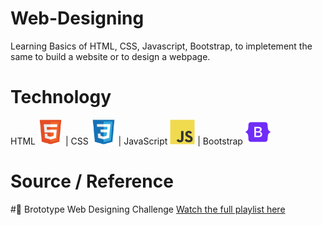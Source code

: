 # Web-Designing
Learning Basics of HTML, CSS, Javascript, Bootstrap, to impletement the same to build a website or to design a webpage.


# Technology
HTML <img src="https://raw.githubusercontent.com/devicons/devicon/master/icons/html5/html5-original.svg" alt="HTML5" width="40" height="40"/> |
CSS <img src="https://raw.githubusercontent.com/devicons/devicon/master/icons/css3/css3-original.svg" alt="CSS3" width="40" height="40"/> |
JavaScript <img src="https://raw.githubusercontent.com/devicons/devicon/master/icons/javascript/javascript-original.svg" alt="JavaScript" width="40" height="40"/> |
Bootstrap <img src="https://raw.githubusercontent.com/devicons/devicon/master/icons/bootstrap/bootstrap-plain.svg" alt="Bootstrap" width="40" height="40"/>


# Source / Reference
#🎯 Brototype Web Designing Challenge
[Watch the full playlist here](https://youtube.com/playlist?list=PLY-ecO2csVHfRMEmW_ltccnJcMtSGUKSk&si=RqtN3u48IHqqE4H0)

